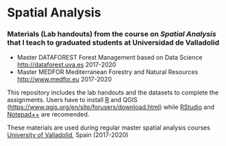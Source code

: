 # Spatial Analysis
### Materials (Lab handouts) from the course on *Spatial Analysis* that I teach to graduated students at Universidad de Valladolid

* Master DATAFOREST Forest Management based on Data Science  http://dataforest.uva.es  2017-2020
* Master MEDFOR Mediterranean Forestry and Natural Resources http://www.medfor.eu  2017-2020

This repository includes the lab handouts and the datasets to complete the assignments.
Users have to install [R](https://cran.r-project.org/) and QGIS (https://www.qgis.org/en/site/forusers/download.html)  while [RStudio](https://cran.r-project.org/) and [Notepad++](https://notepad-plus-plus.org/) are recomended.

These materials are used during regular master spatial analysis courses [University of Valladolid](http://www.uva.es), Spain (2017-2020)

